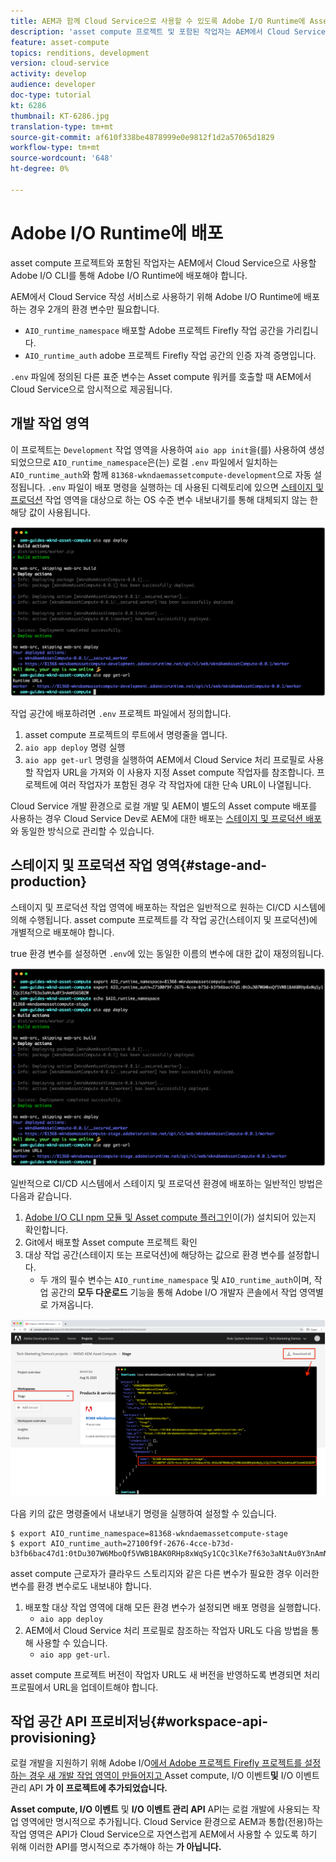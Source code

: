 ```yaml
---
title: AEM과 함께 Cloud Service으로 사용할 수 있도록 Adobe I/O Runtime에 Asset compute 직원 배포
description: 'asset compute 프로젝트 및 포함된 작업자는 AEM에서 Cloud Service으로 사용하려면 Adobe I/O Runtime에 배포해야 합니다. '
feature: asset-compute
topics: renditions, development
version: cloud-service
activity: develop
audience: developer
doc-type: tutorial
kt: 6286
thumbnail: KT-6286.jpg
translation-type: tm+mt
source-git-commit: af610f338be4878999e0e9812f1d2a57065d1829
workflow-type: tm+mt
source-wordcount: '648'
ht-degree: 0%

---
```



# Adobe I/O Runtime에 배포

asset compute 프로젝트와 포함된 작업자는 AEM에서 Cloud Service으로 사용할 Adobe I/O CLI를 통해 Adobe I/O Runtime에 배포해야 합니다.

AEM에서 Cloud Service 작성 서비스로 사용하기 위해 Adobe I/O Runtime에 배포하는 경우 2개의 환경 변수만 필요합니다.

+ `AIO_runtime_namespace` 배포할 Adobe 프로젝트 Firefly 작업 공간을 가리킵니다.
+ `AIO_runtime_auth` adobe 프로젝트 Firefly 작업 공간의 인증 자격 증명입니다.

`.env` 파일에 정의된 다른 표준 변수는 Asset compute 워커를 호출할 때 AEM에서 Cloud Service으로 암시적으로 제공됩니다.

## 개발 작업 영역

이 프로젝트는 `Development` 작업 영역을 사용하여 `aio app init`을(를) 사용하여 생성되었으므로 `AIO_runtime_namespace`은(는) 로컬 `.env` 파일에서 일치하는 `AIO_runtime_auth`와 함께 `81368-wkndaemassetcompute-development`으로 자동 설정됩니다.  `.env` 파일이 배포 명령을 실행하는 데 사용된 디렉토리에 있으면 [스테이지 및 프로덕션](#stage-and-production) 작업 영역을 대상으로 하는 OS 수준 변수 내보내기를 통해 대체되지 않는 한 해당 값이 사용됩니다.

![.env 변수를 사용하여 앱 배포](./assets/runtime/development__aio.png)

작업 공간에 배포하려면 `.env` 프로젝트 파일에서 정의합니다.

1. asset compute 프로젝트의 루트에서 명령줄을 엽니다.
1. `aio app deploy` 명령 실행
1. `aio app get-url` 명령을 실행하여 AEM에서 Cloud Service 처리 프로필로 사용할 작업자 URL을 가져와 이 사용자 지정 Asset compute 작업자를 참조합니다. 프로젝트에 여러 작업자가 포함된 경우 각 작업자에 대한 단속 URL이 나열됩니다.

Cloud Service 개발 환경으로 로컬 개발 및 AEM이 별도의 Asset compute 배포를 사용하는 경우 Cloud Service Dev로 AEM에 대한 배포는 [스테이지 및 프로덕션 배포](#stage-and-production)와 동일한 방식으로 관리할 수 있습니다.

## 스테이지 및 프로덕션 작업 영역{#stage-and-production}

스테이지 및 프로덕션 작업 영역에 배포하는 작업은 일반적으로 원하는 CI/CD 시스템에 의해 수행됩니다. asset compute 프로젝트를 각 작업 공간(스테이지 및 프로덕션)에 개별적으로 배포해야 합니다.

true 환경 변수를 설정하면 `.env`에 있는 동일한 이름의 변수에 대한 값이 재정의됩니다.

![내보내기 변수를 사용하여 앱 배포](./assets/runtime/stage__export-and-aio.png)

일반적으로 CI/CD 시스템에서 스테이지 및 프로덕션 환경에 배포하는 일반적인 방법은 다음과 같습니다.

1. [Adobe I/O CLI npm 모듈 및 Asset compute 플러그인](../set-up/development-environment.md#aio)이(가) 설치되어 있는지 확인합니다.
1. Git에서 배포할 Asset compute 프로젝트 확인
1. 대상 작업 공간(스테이지 또는 프로덕션)에 해당하는 값으로 환경 변수를 설정합니다.
   + 두 개의 필수 변수는 `AIO_runtime_namespace` 및 `AIO_runtime_auth`이며, 작업 공간의 __모두 다운로드__ 기능을 통해 Adobe I/O 개발자 콘솔에서 작업 영역별로 가져옵니다.

![Adobe 개발자 콘솔 - AIO 런타임 네임스페이스 및 인증](./assets/runtime/stage-auth-namespace.png)

다음 키의 값은 명령줄에서 내보내기 명령을 실행하여 설정할 수 있습니다.

```
$ export AIO_runtime_namespace=81368-wkndaemassetcompute-stage
$ export AIO_runtime_auth=27100f9f-2676-4cce-b73d-b3fb6bac47d1:0tDu307W6MboQf5VWB1BAK0RHp8xWqSy1CQc3lKe7f63o3aNtAu0Y3nAmN56502W
```

asset compute 근로자가 클라우드 스토리지와 같은 다른 변수가 필요한 경우 이러한 변수를 환경 변수로도 내보내야 합니다.

1. 배포할 대상 작업 영역에 대해 모든 환경 변수가 설정되면 배포 명령을 실행합니다.
   + `aio app deploy`
1. AEM에서 Cloud Service 처리 프로필로 참조하는 작업자 URL도 다음 방법을 통해 사용할 수 있습니다.
   + `aio app get-url`.

asset compute 프로젝트 버전이 작업자 URL도 새 버전을 반영하도록 변경되면 처리 프로필에서 URL을 업데이트해야 합니다.

## 작업 공간 API 프로비저닝{#workspace-api-provisioning}

로컬 개발을 지원하기 위해 Adobe I/O[에서 Adobe 프로젝트 Firefly 프로젝트를 설정하는 경우 새 개발 작업 영역이 만들어지고 ](../set-up/firefly.md)Asset compute, I/O 이벤트&#x200B;__및__ I/O 이벤트 관리 API __가 이 프로젝트에 추가되었습니다.__

__Asset compute, I/O 이벤트__ 및 __I/O 이벤트 관리 API__ API는 로컬 개발에 사용되는 작업 영역에만 명시적으로 추가됩니다. Cloud Service 환경으로 AEM과 통합(전용)하는 작업 영역은 API가 Cloud Service으로 자연스럽게 AEM에서 사용할 수 있도록 하기 위해 이러한 API를 명시적으로 추가해야 하는 __가 아닙니다.__
